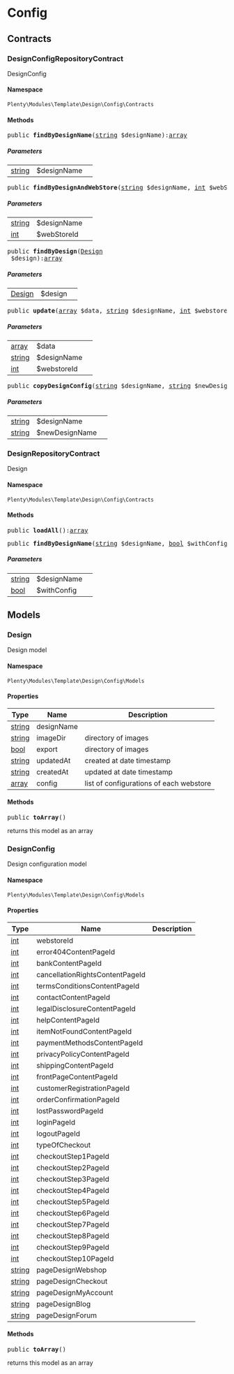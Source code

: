 

# Config<a name="template_config"></a>
    
## Contracts<a name="template_config_contracts"></a>
### DesignConfigRepositoryContract<a name="template_contracts_designconfigrepositorycontract"></a>

DesignConfig

#### Namespace

`Plenty\Modules\Template\Design\Config\Contracts`



#### Methods

<pre>public <strong>findByDesignName</strong>(<a target="_blank" href="http://php.net/string">string</a> $designName):<a target="_blank" href="http://php.net/array">array</a></pre>
    

    
##### <strong>Parameters</strong>
    
<table class="table table-condensed">    <tr>
        <td><a target="_blank" href="http://php.net/string">string</a></td>
        <td>$designName</td>
        <td></td>
    </tr>
</table>


<pre>public <strong>findByDesignAndWebStore</strong>(<a target="_blank" href="http://php.net/string">string</a> $designName, <a target="_blank" href="http://php.net/int">int</a> $webStoreId):<a href="template#template_models_designconfig">DesignConfig</a>
</pre>
    

    
##### <strong>Parameters</strong>
    
<table class="table table-condensed">    <tr>
        <td><a target="_blank" href="http://php.net/string">string</a></td>
        <td>$designName</td>
        <td></td>
    </tr>
    <tr>
        <td><a target="_blank" href="http://php.net/int">int</a></td>
        <td>$webStoreId</td>
        <td></td>
    </tr>
</table>


<pre>public <strong>findByDesign</strong>(<a href="template#template_models_design">Design</a>
 $design):<a target="_blank" href="http://php.net/array">array</a></pre>
    

    
##### <strong>Parameters</strong>
    
<table class="table table-condensed">    <tr>
        <td><a href="template#template_models_design">Design</a>
</td>
        <td>$design</td>
        <td></td>
    </tr>
</table>


<pre>public <strong>update</strong>(<a target="_blank" href="http://php.net/array">array</a> $data, <a target="_blank" href="http://php.net/string">string</a> $designName, <a target="_blank" href="http://php.net/int">int</a> $webstoreId):<a href="template#template_models_designconfig">DesignConfig</a>
</pre>
    

    
##### <strong>Parameters</strong>
    
<table class="table table-condensed">    <tr>
        <td><a target="_blank" href="http://php.net/array">array</a></td>
        <td>$data</td>
        <td></td>
    </tr>
    <tr>
        <td><a target="_blank" href="http://php.net/string">string</a></td>
        <td>$designName</td>
        <td></td>
    </tr>
    <tr>
        <td><a target="_blank" href="http://php.net/int">int</a></td>
        <td>$webstoreId</td>
        <td></td>
    </tr>
</table>


<pre>public <strong>copyDesignConfig</strong>(<a target="_blank" href="http://php.net/string">string</a> $designName, <a target="_blank" href="http://php.net/string">string</a> $newDesignName):<a href="template#template_models_designconfig">DesignConfig</a>
</pre>
    

    
##### <strong>Parameters</strong>
    
<table class="table table-condensed">    <tr>
        <td><a target="_blank" href="http://php.net/string">string</a></td>
        <td>$designName</td>
        <td></td>
    </tr>
    <tr>
        <td><a target="_blank" href="http://php.net/string">string</a></td>
        <td>$newDesignName</td>
        <td></td>
    </tr>
</table>



### DesignRepositoryContract<a name="template_contracts_designrepositorycontract"></a>

Design

#### Namespace

`Plenty\Modules\Template\Design\Config\Contracts`



#### Methods

<pre>public <strong>loadAll</strong>():<a target="_blank" href="http://php.net/array">array</a></pre>
    

    
<pre>public <strong>findByDesignName</strong>(<a target="_blank" href="http://php.net/string">string</a> $designName, <a target="_blank" href="http://php.net/bool">bool</a> $withConfig = true):<a href="template#template_models_design">Design</a>
</pre>
    

    
##### <strong>Parameters</strong>
    
<table class="table table-condensed">    <tr>
        <td><a target="_blank" href="http://php.net/string">string</a></td>
        <td>$designName</td>
        <td></td>
    </tr>
    <tr>
        <td><a target="_blank" href="http://php.net/bool">bool</a></td>
        <td>$withConfig</td>
        <td></td>
    </tr>
</table>


## Models<a name="template_config_models"></a>
### Design<a name="template_models_design"></a>

Design model

#### Namespace

`Plenty\Modules\Template\Design\Config\Models`


#### Properties

<table class="table table-bordered table-striped table-condensed table-hover">
    <thead>
    <tr>
        <th>Type</th>
        <th>Name</th>
        <th>Description</th>
    </tr>
    </thead>
    <tbody><tr>
            <td><a target="_blank" href="http://php.net/string">string</a></td>
            <td>designName</td>
            <td></td>
        </tr><tr>
            <td><a target="_blank" href="http://php.net/string">string</a></td>
            <td>imageDir</td>
            <td>directory of images</td>
        </tr><tr>
            <td><a target="_blank" href="http://php.net/bool">bool</a></td>
            <td>export</td>
            <td>directory of images</td>
        </tr><tr>
            <td><a target="_blank" href="http://php.net/string">string</a></td>
            <td>updatedAt</td>
            <td>created at date timestamp</td>
        </tr><tr>
            <td><a target="_blank" href="http://php.net/string">string</a></td>
            <td>createdAt</td>
            <td>updated at date timestamp</td>
        </tr><tr>
            <td><a target="_blank" href="http://php.net/array">array</a></td>
            <td>config</td>
            <td>list of configurations of each webstore</td>
        </tr></tbody>
</table>


#### Methods

<pre>public <strong>toArray</strong>()</pre>
    
returns this model as an array
    

### DesignConfig<a name="template_models_designconfig"></a>

Design configuration model

#### Namespace

`Plenty\Modules\Template\Design\Config\Models`


#### Properties

<table class="table table-bordered table-striped table-condensed table-hover">
    <thead>
    <tr>
        <th>Type</th>
        <th>Name</th>
        <th>Description</th>
    </tr>
    </thead>
    <tbody><tr>
            <td><a target="_blank" href="http://php.net/int">int</a></td>
            <td>webstoreId</td>
            <td></td>
        </tr><tr>
            <td><a target="_blank" href="http://php.net/int">int</a></td>
            <td>error404ContentPageId</td>
            <td></td>
        </tr><tr>
            <td><a target="_blank" href="http://php.net/int">int</a></td>
            <td>bankContentPageId</td>
            <td></td>
        </tr><tr>
            <td><a target="_blank" href="http://php.net/int">int</a></td>
            <td>cancellationRightsContentPageId</td>
            <td></td>
        </tr><tr>
            <td><a target="_blank" href="http://php.net/int">int</a></td>
            <td>termsConditionsContentPageId</td>
            <td></td>
        </tr><tr>
            <td><a target="_blank" href="http://php.net/int">int</a></td>
            <td>contactContentPageId</td>
            <td></td>
        </tr><tr>
            <td><a target="_blank" href="http://php.net/int">int</a></td>
            <td>legalDisclosureContentPageId</td>
            <td></td>
        </tr><tr>
            <td><a target="_blank" href="http://php.net/int">int</a></td>
            <td>helpContentPageId</td>
            <td></td>
        </tr><tr>
            <td><a target="_blank" href="http://php.net/int">int</a></td>
            <td>itemNotFoundContentPageId</td>
            <td></td>
        </tr><tr>
            <td><a target="_blank" href="http://php.net/int">int</a></td>
            <td>paymentMethodsContentPageId</td>
            <td></td>
        </tr><tr>
            <td><a target="_blank" href="http://php.net/int">int</a></td>
            <td>privacyPolicyContentPageId</td>
            <td></td>
        </tr><tr>
            <td><a target="_blank" href="http://php.net/int">int</a></td>
            <td>shippingContentPageId</td>
            <td></td>
        </tr><tr>
            <td><a target="_blank" href="http://php.net/int">int</a></td>
            <td>frontPageContentPageId</td>
            <td></td>
        </tr><tr>
            <td><a target="_blank" href="http://php.net/int">int</a></td>
            <td>customerRegistrationPageId</td>
            <td></td>
        </tr><tr>
            <td><a target="_blank" href="http://php.net/int">int</a></td>
            <td>orderConfirmationPageId</td>
            <td></td>
        </tr><tr>
            <td><a target="_blank" href="http://php.net/int">int</a></td>
            <td>lostPasswordPageId</td>
            <td></td>
        </tr><tr>
            <td><a target="_blank" href="http://php.net/int">int</a></td>
            <td>loginPageId</td>
            <td></td>
        </tr><tr>
            <td><a target="_blank" href="http://php.net/int">int</a></td>
            <td>logoutPageId</td>
            <td></td>
        </tr><tr>
            <td><a target="_blank" href="http://php.net/int">int</a></td>
            <td>typeOfCheckout</td>
            <td></td>
        </tr><tr>
            <td><a target="_blank" href="http://php.net/int">int</a></td>
            <td>checkoutStep1PageId</td>
            <td></td>
        </tr><tr>
            <td><a target="_blank" href="http://php.net/int">int</a></td>
            <td>checkoutStep2PageId</td>
            <td></td>
        </tr><tr>
            <td><a target="_blank" href="http://php.net/int">int</a></td>
            <td>checkoutStep3PageId</td>
            <td></td>
        </tr><tr>
            <td><a target="_blank" href="http://php.net/int">int</a></td>
            <td>checkoutStep4PageId</td>
            <td></td>
        </tr><tr>
            <td><a target="_blank" href="http://php.net/int">int</a></td>
            <td>checkoutStep5PageId</td>
            <td></td>
        </tr><tr>
            <td><a target="_blank" href="http://php.net/int">int</a></td>
            <td>checkoutStep6PageId</td>
            <td></td>
        </tr><tr>
            <td><a target="_blank" href="http://php.net/int">int</a></td>
            <td>checkoutStep7PageId</td>
            <td></td>
        </tr><tr>
            <td><a target="_blank" href="http://php.net/int">int</a></td>
            <td>checkoutStep8PageId</td>
            <td></td>
        </tr><tr>
            <td><a target="_blank" href="http://php.net/int">int</a></td>
            <td>checkoutStep9PageId</td>
            <td></td>
        </tr><tr>
            <td><a target="_blank" href="http://php.net/int">int</a></td>
            <td>checkoutStep10PageId</td>
            <td></td>
        </tr><tr>
            <td><a target="_blank" href="http://php.net/string">string</a></td>
            <td>pageDesignWebshop</td>
            <td></td>
        </tr><tr>
            <td><a target="_blank" href="http://php.net/string">string</a></td>
            <td>pageDesignCheckout</td>
            <td></td>
        </tr><tr>
            <td><a target="_blank" href="http://php.net/string">string</a></td>
            <td>pageDesignMyAccount</td>
            <td></td>
        </tr><tr>
            <td><a target="_blank" href="http://php.net/string">string</a></td>
            <td>pageDesignBlog</td>
            <td></td>
        </tr><tr>
            <td><a target="_blank" href="http://php.net/string">string</a></td>
            <td>pageDesignForum</td>
            <td></td>
        </tr></tbody>
</table>


#### Methods

<pre>public <strong>toArray</strong>()</pre>
    
returns this model as an array
    
